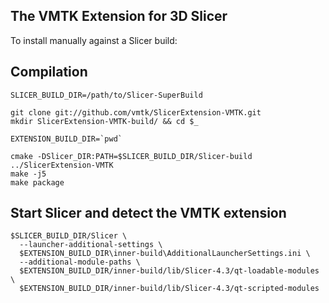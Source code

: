 The VMTK Extension for 3D Slicer
--------------------------------

To install manually against a Slicer build:

## Compilation

```
SLICER_BUILD_DIR=/path/to/Slicer-SuperBuild
```

```
git clone git://github.com/vmtk/SlicerExtension-VMTK.git
mkdir SlicerExtension-VMTK-build/ && cd $_

EXTENSION_BUILD_DIR=`pwd`

cmake -DSlicer_DIR:PATH=$SLICER_BUILD_DIR/Slicer-build ../SlicerExtension-VMTK
make -j5
make package
```

## Start Slicer and detect the VMTK extension

```
$SLICER_BUILD_DIR/Slicer \
  --launcher-additional-settings \
  $EXTENSION_BUILD_DIR\inner-build\AdditionalLauncherSettings.ini \
  --additional-module-paths \
  $EXTENSION_BUILD_DIR/inner-build/lib/Slicer-4.3/qt-loadable-modules \
  $EXTENSION_BUILD_DIR/inner-build/lib/Slicer-4.3/qt-scripted-modules
```

